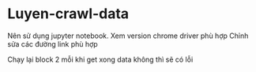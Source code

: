 # Luyen-crawl-data
Nên sử dụng jupyter notebook.
Xem version chrome driver phù hợp
Chỉnh sửa các đường link phù hợp

Chạy lại block 2 mỗi khi get xong data không thì sẽ có lỗi 
